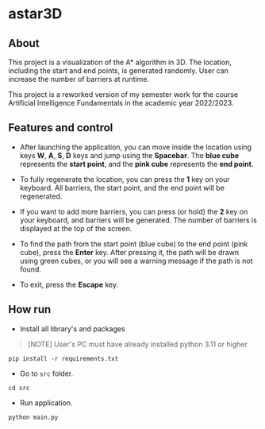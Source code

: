 # astar3D

## About
This project is a visualization of the A* algorithm in 3D. 
The location, including the start and end points, is generated randomly. 
User can increase the number of barriers at runtime.

This project is a reworked version of my semester work 
for the course Artificial Intelligence Fundamentals in the academic year 2022/2023.

## Features and control
* After launching the application, 
you can move inside the location using keys **W**, **A**, **S**, **D** keys and jump using the **Spacebar**. 
The **blue cube** represents the **start point**, and the **pink cube** represents the **end point**.

* To fully regenerate the location, you can press the **1** key on your keyboard. 
All barriers, the start point, and the end point will be regenerated.

* If you want to add more barriers, you can press (or hold) the **2** key on your keyboard, 
and barriers will be generated. The number of barriers is displayed at the top of the screen.

* To find the path from the start point (blue cube) to the end point (pink cube), press the **Enter** key. 
After pressing it, the path will be drawn using green cubes, or you will see a warning message if the path is not found.

* To exit, press the **Escape** key.


## How run
* Install all library's and packages

>[NOTE] User's PC must have already installed python 3.11 or higher.

```shell 
pip install -r requirements.txt
```
* Go to `src` folder.

```shell
cd src
```

* Run application.

```shell
python main.py
```
